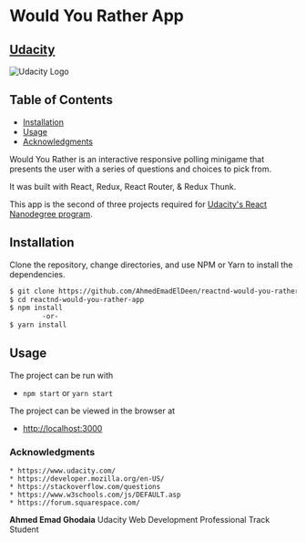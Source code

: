 # Would You Rather App

## [Udacity](https://www.udacity.com/)
![Udacity Logo](https://upload.wikimedia.org/wikipedia/commons/3/3b/Udacity_logo.png)

## Table of Contents

- [Installation](#installation)
- [Usage](#usage)
- [Acknowledgments](#acknowledgments)

Would You Rather is an interactive responsive polling minigame that presents the user with a series of questions and choices to pick from.

It was built with React, Redux, React Router, & Redux Thunk.

This app is the second of three projects required for [Udacity's React Nanodegree program](https://www.udacity.com/course/react-nanodegree--nd019).

## Installation

Clone the repository, change directories, and use NPM or Yarn to install the dependencies.

```bash
$ git clone https://github.com/AhmedEmadElDeen/reactnd-would-you-rather-app.git
$ cd reactnd-would-you-rather-app
$ npm install
        -or-
$ yarn install
```

## Usage

The project can be run with

- `npm start` or `yarn start`

The project can be viewed in the browser at

- [http://localhost:3000](http://localhost:3000)

### Acknowledgments
    * https://www.udacity.com/
    * https://developer.mozilla.org/en-US/
    * https://stackoverflow.com/questions
    * https://www.w3schools.com/js/DEFAULT.asp
    * https://forum.squarespace.com/



**Ahmed Emad Ghodaia**
Udacity Web Development Professional Track Student
